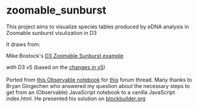 # zoomable_sunburst

This project aims to visualize species tables produced by eDNA analysis in Zoomable sunburst visulization in D3

It draws from: 

Mike Bostock's [D3 Zoomable Sunburst example](https://beta.observablehq.com/@mbostock/d3-zoomable-sunburst)

with D3 v5 (based on the [changes in v5](https://github.com/d3/d3/blob/master/CHANGES.md#changes-in-d3-50))
  <br></br>
  Ported from [this Observable notebook](https://beta.observablehq.com/@tasqon/d3-circle-packing) for [this](https://talk.observablehq.com/t/notebook-to-vanilla-javascript-steps/1644/5) forum thread. Many thanks to Bryan Gingechen who answered my question about the necessary steps to get from an (Observable) JavaScript notebook to a vanilla JavaScript index.html. He presented his solution on [blockbuilder.org](https://blockbuilder.org/bryangingechen/ffd619bb5889d146fe6c5d581d3ea00e)